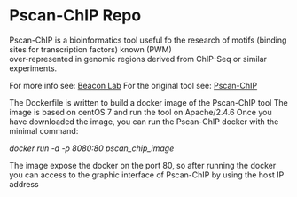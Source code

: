 # Pscan-ChIP Repo

Pscan-ChIP is a bioinformatics tool useful fo the research of motifs (binding sites for transcription factors) known (PWM)     
over-represented in genomic regions derived from ChIP-Seq or similar experiments.

For more info see: [Beacon Lab](http://159.149.160.56/beacon/)
For the original tool see: [Pscan-ChIP](http://159.149.160.88/pscan_chip_dev/)

The Dockerfile is written to build a docker image of the Pscan-ChIP tool
The image is based on centOS 7 and run the tool on Apache/2.4.6
Once you have downloaded the image, you can run the Pscan-ChIP docker with the minimal command:

*docker run -d -p 8080:80 pscan_chip_image*

The image expose the docker on the port 80, so after running the docker you can access to the graphic interface of Pscan-ChIP by using the host IP address
